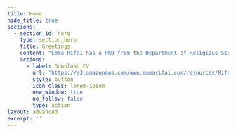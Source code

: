 ```yaml
---
title: Home
hide_title: true
sections:
  - section_id: hero
    type: section_hero
    title: Greetings
    content: "Emma Rifai has a PhD from the Department of Religious Studies at The University of Iowa with graduate certificates in college teaching and gender, women’s and sexuality\_studies.\_ Her research explores how both religion and secularism shape the everyday at the site of the body by highlighting Protestant culture’s profound yet often overlooked impact on public life in the United States.\_ Her dissertation, entitled, “Secular Embodiments: Body Management, Protestant Culture, and American Secularism\_in the Twenty-First Century,” argues American secularism is a unique cultural formation that is best understood as fundamentally embodied and that its embodiments are made plain in contemporary\_body management cultures like direct-to-consumer genetic testing, biohacking, and the pro-ana movement. These case studies reveal\_how the relationship between individuals and culture is negotiated bilaterally at the site of the body through multiple mechanisms of power. Contributing to religious studies, cultural studies, and gender studies, this project demonstrates how American secularism is experienced in the gendered and raced body and how these experiences contribute to the construction of contemporary American culture.\_\n\nHer research and teaching interests include:\n\n*   Protestantism and Secularism in the United States\n\n*   Critical Theory and Religion\n\n*   Religion, Food, and the Body\n\n*   Gender, Religion, and Culture\n"
    actions:
      - label: Download CV
        url: 'https://s3.amazonaws.com/www.emmarifai.com/resources/Rifai_CV.pdf'
        style: button
        icon_class: lorem-ipsum
        new_window: true
        no_follow: false
        type: action
layout: advanced
excerpt: ''
---
```


